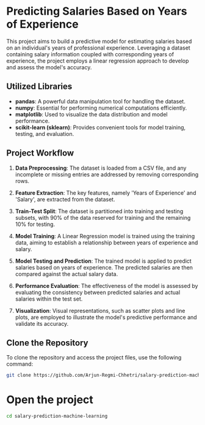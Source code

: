# **Predicting Salaries Based on Years of Experience**


This project aims to build a predictive model for estimating salaries based on an individual's years of professional experience. Leveraging a dataset containing salary information coupled with corresponding years of experience, the project employs a linear regression approach to develop and assess the model's accuracy.

## Utilized Libraries

- **pandas**: A powerful data manipulation tool for handling the dataset.
- **numpy**: Essential for performing numerical computations efficiently.
- **matplotlib**: Used to visualize the data distribution and model performance.
- **scikit-learn (sklearn)**: Provides convenient tools for model training, testing, and evaluation.

## Project Workflow

1. **Data Preprocessing**: The dataset is loaded from a CSV file, and any incomplete or missing entries are addressed by removing corresponding rows.

2. **Feature Extraction**: The key features, namely 'Years of Experience' and 'Salary', are extracted from the dataset.

3. **Train-Test Split**: The dataset is partitioned into training and testing subsets, with 90% of the data reserved for training and the remaining 10% for testing.

4. **Model Training**: A Linear Regression model is trained using the training data, aiming to establish a relationship between years of experience and salary.

5. **Model Testing and Prediction**: The trained model is applied to predict salaries based on years of experience. The predicted salaries are then compared against the actual salary data.

6. **Performance Evaluation**: The effectiveness of the model is assessed by evaluating the consistency between predicted salaries and actual salaries within the test set.

7. **Visualization**: Visual representations, such as scatter plots and line plots, are employed to illustrate the model's predictive performance and validate its accuracy.



## Clone the Repository

To clone the repository and access the project files, use the following command:

```bash
git clone https://github.com/Arjun-Regmi-Chhetri/salary-prediction-machine-learning
```

# Open the project
```bash
cd salary-prediction-machine-learning
